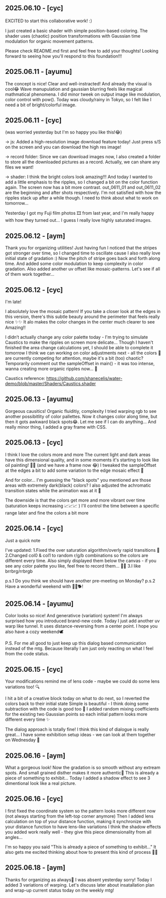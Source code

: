 ## 2025.06.10 - [cyc]

EXCITED to start this collaborative work! :）

I just created a basic shader with simple position-based coloring.
The shader uses (chaotic) position transformations with Gaussian 
time modulation for organic movement patterns.

Please check README.md first and feel free to add your thoughts!
Looking forward to seeing how you'll respond to this foundation!!!

## 2025.06.11 - [ayumu]

The concept is nice! Clear and well-instracted!
And already the visual is cool😂 Wave manupulation and gaussian blurring feels like magical mathmatical phenomena.
I did minor tweek on output image like modulation, color control with pow().
Today was cloudy/rainy in Tokyo, so I felt like I need a bit of bright/colorful image.


## 2025.06.11 - [cyc]

(was worried yesterday but I'm so happy you like this!😂)

→ js: Added a high-resolution image download feature today! Just press s/S on the screen and you can download the high res image!

→ record folder: Since we can download images now,
I also created a folder to store all the downloaded pictures as a record.
Actually, we can share any files we want!

→ shader: I think the bright colors look amazing!!!
And today I wanted to add a little emphasis to the ripples, so I changed a bit on the color function again.
The screen now has a bit more contrast.
out_0611_01 and out_0611_02 are the beginning and after shots respectively.
I'm not satisfied with how the ripples stack up after a while though.
I need to think about what to work on tomorrow...

Yesterday I got my Fuji film photos 🎞 from last year, and I'm really happy with how they turned out...
I guess I really love highly saturated images.

## 2025.06.12 - [aym]

Thank you for organizing utilities!
Just having fun
I noticed that the stripes got stronger over time, so I changed time to oscillate cause I also really love initial state of gradation :)
Now the pitch of stripe goes back and forth along time.
And added some color modulation to keep complexity in color gradation.
Also added another uv offset like mosaic-patterns.
Let's see if all of them work together...

## 2025.06.12 - [cyc]

I'm late!

I absolutely love the mosaic pattern!
If you take a closer look at the edges in this version, there's this subtle beauty around the perimeter that feels really nice ✨✨
It alo makes the color changes in the center much clearer to see
Amazing!!

I didn’t actually change any color palette today - I'm trying to simulate Caustics to make the ripples on screen more delicate...
Though I haven't finished the area change calculations yet, I should be able to complete it tomorrow
I think we can working on color adjustments next - all the colors 🌈 are currently competing for attention, maybe it's a bit (too) chaotic?
Temporarily comment out the sampleOffset in main() - it was too intense, wanna creating more organic ripples now... 🌊

Caustics reference: https://github.com/shanecelis/water-demo/blob/master/Shaders/Caustics.shader

## 2025.06.13 - [ayumu]

Gorgeous causitics! Organic fluiditiy, complexity
I tried warping rgb to see another possibitlity of color pallettes.
Now it changes color along time, but then it gots awkward black spots😂.
Let me see if I can do anything...
And really minor thing, I added a gray frame with CSS.

## 2025.06.13 - [cyc]

I think I love the colors more and more
The current light and dark areas have this dimensional quality, 
and in some moments it's starting to look like oil painting! 🎨✨ (and we have a frame now 😂)
I tweaked the sampleOffset at the edges a bit to add some variation to the edge mosaic effect 🔧

And for color...
I'm guessing the "black spots" you mentioned are those areas with extremely dark(black) colors?
I also adjusted the achromatic transition states while the animation was at it 🌈

The downside is that the colors get more and more vibrant over time (saturation keeps increasing 📈📈📈 )
I'll control the time between a specific range later and fine the colors a bit more

## 2025.06.14 - [cyc]

Just a quick note

I've updated:
1.Fixed the over saturation algorithm/overly rapid transitions 🔧
2.Changed col0 & col1 to random r/g/b combinations so the colors are different every time. 
Also simply displayed them below the canvas - if you see any color palette you like, feel free to record them... 🎨📝
3.I like brrbrg/rrbrgb

p.s.1 Do you think we should have another pre-meeting on Monday?
p.s.2 Have a wonderful weekend with 🎉✨🐕!

## 2025.06.14 - [ayumu]

Color looks so nice! And generativce (variation) system!
I'm always surprised how you introduced brand-new code.
Today I just add another uv warp like tunnel. It uses distance-reversing from a center point. 
I hope you also have a cozy weekend🕊️

P.S. For me all good to just keep up this dialog based communication instead of the mtg.
Because literally I am just only reacting on what I feel from the code status.

## 2025.06.15 - [cyc]

Your modifications remind me of lens code - maybe we could do some lens variations too! 🔍

I hit a bit of a creative block today on what to do next, so I reverted the colors back to their initial state 
Simple is beautiful - I think doing some subtraction with the code is good too 🎯
I added random mixing coefficients for the existing two Gaussian points so each initial pattern looks more different every time ✨

The dialog approach is totally fine! I think this kind of dialogue is really great...
I have some exhibition setup ideas - we can look at them together on Wednesday 💭

## 2025.06.16 - [aym]

What a gorgeous look! Now the gradation is so smooth without any extream spots.
And small grained disther makes it more authentic🎨
This is already a piece of something to exhibit...
Today I added a shadow effect to see 3 dimentional look like a real picture.

## 2025.06.16 - [cyc]

I first fixed the coordinate system so the pattern looks more different now (not always starting from the left-top corner anymore)
Then I added lens calculation on top of your distance function, 
making it synchronize with your distance function to have lens-like variations
I think the shadow effects you added work really well - they give this piece dimensionality from all angles...

I'm so happy you said "This is already a piece of something to exhibit..."
It also gets me excited thinking about how to present this kind of process 💭❔

## 2025.06.18 - [aym]

Thanks for organizing as always📐
I was absent yesterday sorry!
Today I added 3 variations of warping.
Let's discuss later about insatallation plan and wrap-up current status today on the weekly mtg!
